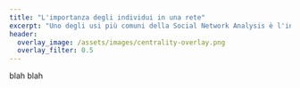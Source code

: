 ```yaml
---
title: "L'importanza degli individui in una rete"
excerpt: "Uno degli usi più comuni della Social Network Analysis è l'individuazione degli individui più importanti all'interno di una rete, ovvero la misura della __centralità__. In questo articolo introdurremo le modalità di misurazione più semplici, che si applicano alle reti non direzionate, per poi fornire alcuni esempi di applicazioni pratiche."
header:
  overlay_image: /assets/images/centrality-overlay.png
  overlay_filter: 0.5
---
```


blah blah
